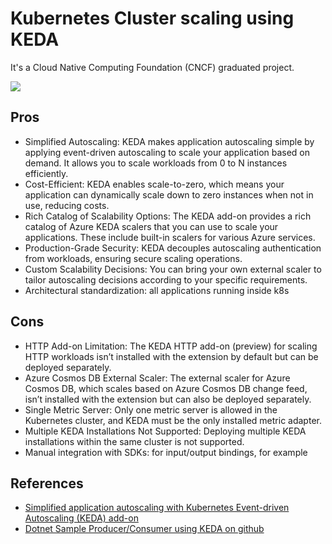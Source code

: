 # Kubernetes Cluster scaling using KEDA

It's a Cloud Native Computing Foundation (CNCF) graduated project.

![](https://keda.sh/img/keda-arch.png)

## Pros

- Simplified Autoscaling: KEDA makes application autoscaling simple by applying event-driven autoscaling to scale your application based on demand. It allows you to scale workloads from 0 to N instances efficiently.
- Cost-Efficient: KEDA enables scale-to-zero, which means your application can dynamically scale down to zero instances when not in use, reducing costs.
- Rich Catalog of Scalability Options: The KEDA add-on provides a rich catalog of Azure KEDA scalers that you can use to scale your applications. These include built-in scalers for various Azure services.
- Production-Grade Security: KEDA decouples autoscaling authentication from workloads, ensuring secure scaling operations.
- Custom Scalability Decisions: You can bring your own external scaler to tailor autoscaling decisions according to your specific requirements.
- Architectural standardization: all applications running inside k8s

## Cons

- HTTP Add-on Limitation: The KEDA HTTP add-on (preview) for scaling HTTP workloads isn’t installed with the extension by default but can be deployed separately.
- Azure Cosmos DB External Scaler: The external scaler for Azure Cosmos DB, which scales based on Azure Cosmos DB change feed, isn’t installed with the extension but can also be deployed separately.
- Single Metric Server: Only one metric server is allowed in the Kubernetes cluster, and KEDA must be the only installed metric adapter.
- Multiple KEDA Installations Not Supported: Deploying multiple KEDA installations within the same cluster is not supported.
- Manual integration with SDKs: for input/output bindings, for example

## References

- [Simplified application autoscaling with Kubernetes Event-driven Autoscaling (KEDA) add-on](https://learn.microsoft.com/en-us/azure/aks/keda-about)
- [Dotnet Sample Producer/Consumer using KEDA on github](https://github.com/kedacore/sample-dotnet-worker-servicebus-queue)